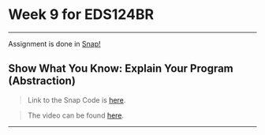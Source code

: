 # Week 9 for EDS124BR

---

Assignment is done in [Snap!](https://snap.berkeley.edu/index)

## Show What You Know: Explain Your Program (Abstraction)

> Link to the Snap Code is [here](https://snap.berkeley.edu/project?username=patelkhushi&projectname=Abstraction_DrawFlowerSunGrass).

> The video can be found [here](https://youtu.be/tVsL6FcQAiA).

---